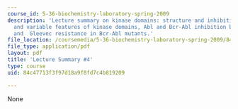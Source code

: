 ```yaml
---
course_id: 5-36-biochemistry-laboratory-spring-2009
description: 'Lecture summary on kinase domains: structure and inhibition, conserved
  and variable features of kinase domains, Abl and Bcr-Abl inhibition by Gleevec,
  and  Gleevec resistance in Bcr-Abl mutants.'
file_location: /coursemedia/5-36-biochemistry-laboratory-spring-2009/84c47713f3f97d18a9f8fd7c4b819209_536lecntwthbnk_4.pdf
file_type: application/pdf
layout: pdf
title: 'Lecture Summary #4'
type: course
uid: 84c47713f3f97d18a9f8fd7c4b819209

---
```

None